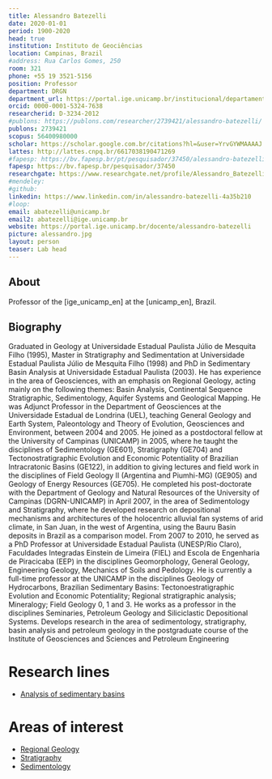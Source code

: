 ```yaml
---
title: Alessandro Batezelli
date: 2020-01-01
period: 1900-2020
head: true
institution: Instituto de Geociências
location: Campinas, Brazil
#address: Rua Carlos Gomes, 250
room: 321
phone: +55 19 3521-5156
position: Professor
department: DRGN
department_url: https://portal.ige.unicamp.br/institucional/departamentos/dgrn
orcid: 0000-0001-5324-7638
researcherid: D-3234-2012
#publons: https://publons.com/researcher/2739421/alessandro-batezelli/
publons: 2739421
scopus: 56400980000
scholar: https://scholar.google.com.br/citations?hl=&user=YrvGYWMAAAAJ
lattes: http://lattes.cnpq.br/6617038190471269
#fapesp: https://bv.fapesp.br/pt/pesquisador/37450/alessandro-batezelli/
fapesp: https://bv.fapesp.br/pesquisador/37450
researchgate: https://www.researchgate.net/profile/Alessandro_Batezelli
#mendeley:
#github:
linkedin: https://www.linkedin.com/in/alessandro-batezelli-4a35b210
#loop:
email: abatezelli@unicamp.br
email2: abatezelli@ige.unicamp.br
website: https://portal.ige.unicamp.br/docente/alessandro-batezelli
picture: alessandro.jpg
layout: person
teaser: Lab head
---
```


## About

Professor of the [ige_unicamp_en] at the [unicamp_en], Brazil.

## Biography

Graduated in Geology at Universidade Estadual Paulista Júlio de Mesquita Filho
(1995), Master in Stratigraphy and Sedimentation at Universidade Estadual
Paulista Júlio de Mesquita Filho (1998) and PhD in Sedimentary Basin Analysis
at Universidade Estadual Paulista (2003). He has experience in the area of
Geosciences, with an emphasis on Regional Geology, acting mainly on
the following themes: Basin Analysis, Continental Sequence Stratigraphic,
Sedimentology, Aquifer Systems and Geological Mapping. He was Adjunct Professor
in the Department of Geosciences at the Universidade Estadual de Londrina (UEL),
teaching General Geology and Earth System, Paleontology and Theory of
Evolution, Geosciences and Environment, between 2004 and 2005. He joined as a
postdoctoral fellow at the University of Campinas (UNICAMP) in 2005,
where he taught the disciplines of Sedimentology (GE601), Stratigraphy (GE704)
and Tectonostratigraphic Evolution and Economic Potentiality of Brazilian
Intracratonic Basins (GE122), in addition to giving lectures and field work in
the disciplines of Field Geology II (Argentina and Piumhi-MG) (GE905) and
Geology of Energy Resources (GE705). He completed his post-doctorate with the
Department of Geology and Natural Resources of the University of Campinas
(DGRN-UNICAMP) in April 2007, in the area of Sedimentology and
Stratigraphy, where he developed research on depositional mechanisms and
architectures of the holocentric alluvial fan systems of arid climate, in San
Juan, in the west of Argentina, using the Bauru Basin deposits in Brazil as a
comparison model. From 2007 to 2010, he served as a PhD Professor at
Universidade Estadual Paulista (UNESP/Rio Claro), Faculdades Integradas
Einstein de Limeira (FIEL) and Escola de Engenharia de Piracicaba (EEP) in the
disciplines Geomorphology, General Geology, Engineering Geology, Mechanics of
Soils and Pedology. He is currently a full-time professor at the UNICAMP in the
disciplines Geology of Hydrocarbons, Brazilian Sedimentary Basins:
Tectonoestratigraphic Evolution and Economic Potentiality; Regional
stratigraphic analysis; Mineralogy; Field Geology 0, 1 and 3. He works as a
professor in the disciplines Seminaries, Petroleum Geology and Siliciclastic
Depositional Systems. Develops research in the area of sedimentology,
stratigraphy, basin analysis and petroleum geology in the postgraduate course
of the Institute of Geosciences and Sciences and Petroleum Engineering

# Research lines

<!--
   -* [Análise de bacias sedimentares](https://portal.ige.unicamp.br/linha-de-pesquisa/analise-de-bacias-sedimentares)
   -->

* [Analysis of sedimentary basins](https://portal.ige.unicamp.br/en/linha-de-pesquisa/analysis-sedimentary-basins)

# Areas of interest

<!--
   -* [Geologia Regional](https://portal.ige.unicamp.br/areas-de-interesse/geologia-regional)
   -* [Estratigrafia](https://portal.ige.unicamp.br/areas-de-interesse/estratigrafia)
   -* [Sedimentologia](https://portal.ige.unicamp.br/areas-de-interesse/sedimentologia)
   -->

* [Regional Geology](https://portal.ige.unicamp.br/en/areas-interest/regional-geology)
* [Stratigraphy](https://portal.ige.unicamp.br/en/areas-interest/stratigraphy)
* [Sedimentology](https://portal.ige.unicamp.br/en/areas-interest/sedimentology)
